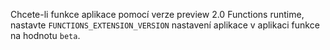 
Chcete-li funkce aplikace pomocí verze preview 2.0 Functions runtime, nastavte `FUNCTIONS_EXTENSION_VERSION` nastavení aplikace v aplikaci funkce na hodnotu `beta`.